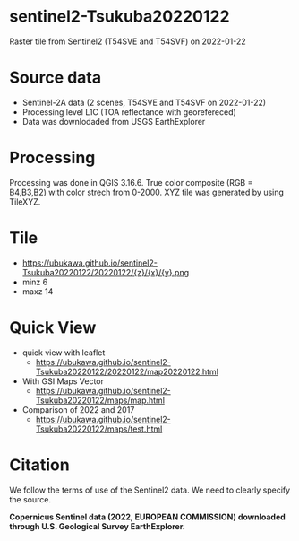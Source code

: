 # sentinel2-Tsukuba20220122
Raster tile from Sentinel2 (T54SVE and T54SVF) on 2022-01-22

# Source data
* Sentinel-2A data (2 scenes, T54SVE and T54SVF on 2022-01-22)  
* Processing level L1C (TOA reflectance with georefereced)
* Data was downlodaded from USGS EarthExplorer 

# Processing
Processing was done in QGIS 3.16.6.
True color composite (RGB = B4,B3,B2) with color strech from 0-2000.
XYZ tile was generated by using TileXYZ.

# Tile
* https://ubukawa.github.io/sentinel2-Tsukuba20220122/20220122/{z}/{x}/{y}.png  
* minz 6   
* maxz 14   

# Quick View
* quick view with leaflet
    * https://ubukawa.github.io/sentinel2-Tsukuba20220122/20220122/map20220122.html
* With GSI Maps Vector  
    * https://ubukawa.github.io/sentinel2-Tsukuba20220122/maps/map.html
* Comparison of 2022 and 2017  
    * https://ubukawa.github.io/sentinel2-Tsukuba20220122/maps/test.html

# Citation
We follow the terms of use of the Sentinel2 data. We need to clearly specify the source.  

**Copernicus Sentinel data (2022, EUROPEAN COMMISSION) downloaded through U.S. Geological Survey EarthExplorer.**  


